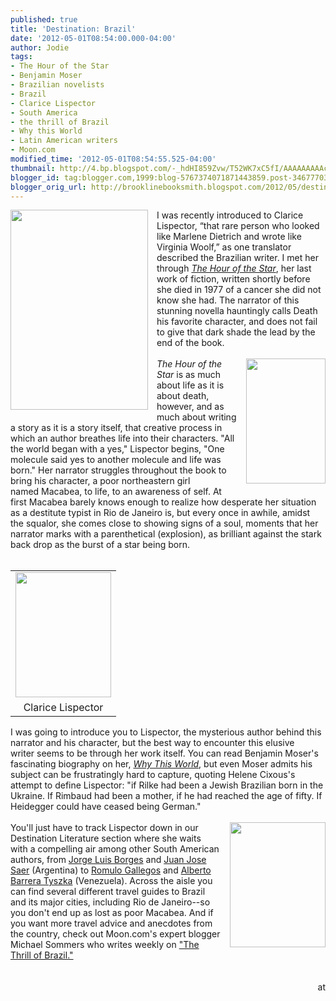 ```yaml
---
published: true
title: 'Destination: Brazil'
date: '2012-05-01T08:54:00.000-04:00'
author: Jodie
tags:
- The Hour of the Star
- Benjamin Moser
- Brazilian novelists
- Brazil
- Clarice Lispector
- South America
- the thrill of Brazil
- Why this World
- Latin American writers
- Moon.com
modified_time: '2012-05-01T08:54:55.525-04:00'
thumbnail: http://4.bp.blogspot.com/-_hdHI859Zvw/T52WK7xC5fI/AAAAAAAAAcM/L32EkXBd-v8/s72-c/blog-lispector-021211.jpg
blogger_id: tag:blogger.com,1999:blog-5767374071871443859.post-3467770378976299483
blogger_orig_url: http://brooklinebooksmith.blogspot.com/2012/05/destination-brazil.html
---
```


<div align="left" class="separator" style="clear: both; text-align: center;"><a href="http://4.bp.blogspot.com/-_hdHI859Zvw/T52WK7xC5fI/AAAAAAAAAcM/L32EkXBd-v8/s1600/blog-lispector-021211.jpg" imageanchor="1" style="clear: left; float: left; margin-bottom: 1em; margin-right: 1em;"><img border="0" height="320" src="http://4.bp.blogspot.com/-_hdHI859Zvw/T52WK7xC5fI/AAAAAAAAAcM/L32EkXBd-v8/s320/blog-lispector-021211.jpg" width="220" /></a></div><div>I was recently introduced to Clarice Lispector, “that rare person who looked like Marlene Dietrich and wrote like Virginia Woolf,” as one translator described the Brazilian writer. I met her through <em><a href="http://www.brooklinebooksmith-shop.com/book/9780811219495">The Hour of the Star</a></em>,&nbsp;her last work of fiction, written shortly before she died in 1977 of a cancer she did not know she had. The narrator of this stunning novella hauntingly calls Death his favorite character, and does not fail to give that dark shade the lead by the end of the book.</div><div><br /></div><div><a href="http://1.bp.blogspot.com/-IjZ5YwvrJ24/T52Wu5hgNoI/AAAAAAAAAcU/DT-u2LJUF5U/s1600/hour_star.jpg" imageanchor="1" style="clear: right; cssfloat: right; float: right; margin-bottom: 1em; margin-left: 1em;"><img border="0" height="200" src="http://1.bp.blogspot.com/-IjZ5YwvrJ24/T52Wu5hgNoI/AAAAAAAAAcU/DT-u2LJUF5U/s200/hour_star.jpg" width="127" /></a><em>The Hour of the Star</em> is as much about life as it is about death, however, and as much about writing a story as it is a story itself, that creative process in which an author breathes life into their characters. "All the world began with a yes," Lispector begins, "One molecule said yes to another molecule&nbsp;and life was born." Her narrator struggles throughout the book&nbsp;to bring his character, a poor northeastern girl named&nbsp;Macabea, to&nbsp;life, to&nbsp;an&nbsp;awareness of self. At first&nbsp;Macabea barely knows enough to realize how desperate&nbsp;her situation as a destitute&nbsp;typist&nbsp;in&nbsp;Rio de Janeiro&nbsp;is, but every once in awhile, amidst the squalor,&nbsp;she comes close to showing signs of a soul, moments that her narrator marks with a parenthetical (explosion),&nbsp;as brilliant against the stark back drop as the burst of a star being born. </div><div><br /></div><div><table cellpadding="0" cellspacing="0" class="tr-caption-container" style="float: left;"><tbody><tr><td style="text-align: center;"><a href="http://4.bp.blogspot.com/-uhWC0BvWe2s/T53Ta7A9X2I/AAAAAAAAAcw/MVrzEp8vsN8/s1600/lispector-082009.jpg" imageanchor="1" style="clear: left; cssfloat: left; margin-bottom: 1em; margin-left: auto; margin-right: auto;"><img border="0" height="200" oda="true" src="http://4.bp.blogspot.com/-uhWC0BvWe2s/T53Ta7A9X2I/AAAAAAAAAcw/MVrzEp8vsN8/s200/lispector-082009.jpg" width="153" /></a></td></tr><tr><td class="tr-caption" style="text-align: center;">Clarice Lispector</td></tr></tbody></table>I was going to introduce you to Lispector, the mysterious author behind this narrator&nbsp;and his&nbsp;character, but the best way to encounter this elusive writer&nbsp;seems to be&nbsp;through her work itself. You can read Benjamin Moser's fascinating biography on her, <em><a href="http://www.brooklinebooksmith-shop.com/book/9780199895823">Why This World</a></em>, but even Moser admits his subject can be frustratingly hard to capture, quoting Helene Cixous's attempt to define Lispector: "if Rilke had been a Jewish Brazilian born in the Ukraine. If Rimbaud had been a mother, if he had reached the age of fifty. If Heidegger could have ceased being German." </div><div><br /></div><div><a href="http://3.bp.blogspot.com/-5Az_MRFm84U/T53S_wMzu7I/AAAAAAAAAco/j-W_HrFF8S0/s1600/7-continental-south-america-map.jpg" imageanchor="1" style="clear: right; cssfloat: right; float: right; margin-bottom: 1em; margin-left: 1em;"><img border="0" height="200" oda="true" src="http://3.bp.blogspot.com/-5Az_MRFm84U/T53S_wMzu7I/AAAAAAAAAco/j-W_HrFF8S0/s200/7-continental-south-america-map.jpg" width="153" /></a>You'll just have to track Lispector down in our Destination Literature section where she waits with&nbsp;a compelling air&nbsp;among other South American authors, from <a href="http://www.brooklinebooksmith-shop.com/book/9780140286809">Jorge Luis Borges</a> and <a href="http://www.brooklinebooksmith-shop.com/book/9781934824221">Juan Jose Saer</a>&nbsp;(Argentina) to <a href="http://www.brooklinebooksmith-shop.com/book/9780226279206">Romulo Gallegos</a> and <a href="http://www.brooklinebooksmith-shop.com/book/9781935639251">Alberto Barrera Tyszka</a> (Venezuela). Across the&nbsp;aisle you can find several different travel guides to&nbsp;Brazil and its major cities, including Rio de Janeiro--so you don't end up as lost as poor Macabea. And if you want more travel advice and anecdotes from the country, check out Moon.com's expert blogger Michael Sommers who writes weekly on <a href="http://www.moon.com/blogs/brazil">"The Thrill of Brazil."</a></div><div><br /></div><div><br /></div><div style="clear: both; text-align: right;">at</div>